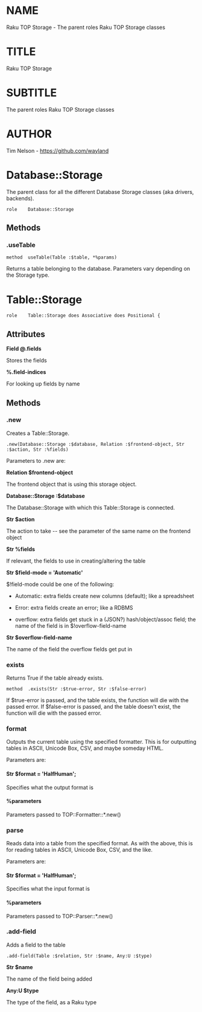 NAME
====

Raku TOP Storage - The parent roles Raku TOP Storage classes

TITLE
=====

Raku TOP Storage

SUBTITLE
========

The parent roles Raku TOP Storage classes

AUTHOR
======

Tim Nelson - https://github.com/wayland

Database::Storage
=================

The parent class for all the different Database Storage classes (aka drivers, backends).

    role	Database::Storage

Methods
-------

### .useTable

    method	useTable(Table :$table, *%params)

Returns a table belonging to the database. Parameters vary depending on the Storage type.

Table::Storage
==============

    role	Table::Storage does Associative does Positional {

Attributes
----------

**Field @.fields**

Stores the fields

**%.field-indices**

For looking up fields by name

Methods
-------

### .new

Creates a Table::Storage.

    .new(Database::Storage :$database, Relation :$frontend-object, Str :$action, Str :%fields)

Parameters to .new are:

**Relation $frontend-object**

The frontend object that is using this storage object.

**Database::Storage :$database**

The Database::Storage with which this Table::Storage is connected.

**Str $action**

The action to take -- see the parameter of the same name on the frontend object

**Str %fields**

If relevant, the fields to use in creating/altering the table

**Str $field-mode = 'Automatic'**



$!field-mode could be one of the following:

  * Automatic: extra fields create new columns (default); like a spreadsheet

  * Error: extra fields create an error; like a RDBMS

  * overflow: extra fields get stuck in a (JSON?) hash/object/assoc field; the name of the field is in $!overflow-field-name

**Str $overflow-field-name**



The name of the field the overflow fields get put in

### exists

Returns True if the table already exists.

    method	.exists(Str :$true-error, Str :$false-error)

If $true-error is passed, and the table exists, the function will die with the passed error. If $false-error is passed, and the table doesn't exist, the function will die with the passed error.

### format

Outputs the current table using the specified formatter. This is for outputting tables in ASCII, Unicode Box, CSV, and maybe someday HTML. 

Parameters are:

#### Str $format = 'HalfHuman';

Specifies what the output format is

#### %parameters

Parameters passed to TOP::Formatter::*.new()

### parse

Reads data into a table from the specified format. As with the above, this is for reading tables in ASCII, Unicode Box, CSV, and the like. 

Parameters are:

#### Str $format = 'HalfHuman';

Specifies what the input format is

#### %parameters

Parameters passed to TOP::Parser::*.new()

### .add-field

Adds a field to the table

    .add-field(Table :$relation, Str :$name, Any:U :$type)

**Str $name**

The name of the field being added

**Any:U $type**

The type of the field, as a Raku type

